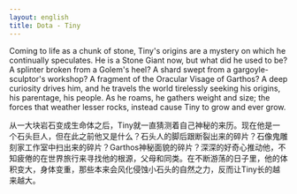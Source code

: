 ```yaml
---
layout: english
title: Dota - Tiny
---
```


<p>Coming to life as a chunk of stone, Tiny's origins are a mystery on which he continually speculates. He is a Stone Giant now, but what did he used to be? A splinter broken from a Golem's heel? A shard swept from a gargoyle-sculptor's workshop? A fragment of the Oracular Visage of Garthos? A deep curiosity drives him, and he travels the world tirelessly seeking his origins, his parentage, his people. As he roams, he gathers weight and size; the forces that weather lesser rocks, instead cause Tiny to grow and ever grow.	</p>
		
<div>从一大块岩石变成生命体之后，Tiny就一直猜测着自己神秘的来历。现在他是一个石头巨人，但在此之前他又是什么？石头人的脚后跟断裂出来的碎片？石像鬼雕刻家工作室中扫出来的碎片？Garthos神秘面貌的碎片？深深的好奇心推动他，不知疲倦的在世界旅行来寻找他的根源，父母和同类。在不断游荡的日子里，他的体积变大，身体变重，那些本来会风化侵蚀小石头的自然之力，反而让Tiny长的越来越大。</div>

<script>
var note = {};
note["status"] = "{{ page.title }}";
note[1] = {};
note[1]['structure'] = {
	'1-8': 'Since he comes的简化副词从句',
	'10-11': 'S',
	'12': 'V-linking',
	'13-14': 'C',
	'15-16': '倒装形容词从句',
	'20': 'S',
	'21': 'V-linking',
	'22-24': 'C',
	'33-34': 'S',
	'35-39': 'that is简化形容词从句',
	'73-75': '副词从句',
	'81-82': 'S',
	'83-86': '形容词从句',
	'87': '连接副词',
	'88': 'V',
	'89': 'O',
	'90-94': 'C不定词组',
};
//pos - part of speech
note[1]['pos'] = {
	'26': 'compound sentence连词',
	'60': 'compound sentence连词',
};
</script>